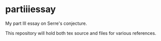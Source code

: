 partiiiessay
============

My part III essay on Serre's conjecture.

This repository will hold both tex source and files for various references.

